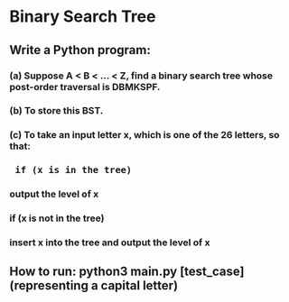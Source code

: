 # Binary Search Tree
## Write a Python program:
### (a) Suppose A < B < ... < Z, find a binary search tree whose post-order traversal is DBMKSPF.
### (b) To store this BST.
### (c) To take an input letter x, which is one of the 26 letters, so that:
### <pre> if (x is in the tree)
###         output the level of x
###       if (x is not in the tree)
###         insert x into the tree and output the level of x </pre>
## How to run:  python3 main.py [test_case](representing a capital letter)
